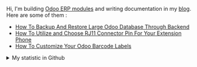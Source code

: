 Hi, I'm building [Odoo ERP modules](https://apps.odoo.com/apps/browse?repo_maintainer_id=276647) and writing documentation in my [blog](https://www.projectflakes.com). Here are some of them :
<!-- BLOG-POST-LIST:START -->
- [How To Backup And Restore Large Odoo Database Through Backend](https://www.projectflakes.com/2022/04/how-to-backup-and-restore-large-odoo.html)
- [How To Utilize and Choose RJ11 Connector Pin For Your Extension Phone](https://www.projectflakes.com/2022/04/how-to-utilize-and-choose-rj11.html)
- [How To Customize Your Odoo Barcode Labels](https://www.projectflakes.com/2022/04/how-to-customize-your-odoo-barcode.html)
<!-- BLOG-POST-LIST:END -->


<details>
    <summary>My statistic in Github</summary>
<div>

<img height="154" src="https://github-readme-stats.vercel.app/api?username=altela&count_private=true&theme=github_dark&hide_border=true&show_icons=true&include_all_commits=true&hide_rank=false&custom_title=Activity%20On%20GitHub" />
  
<img height="154" src="https://github-readme-stats.vercel.app/api/top-langs/?username=altela&layout=compact&theme=github_dark&&langs_count=10&hide_border=true&custom_title=Repository's%20Composition%20Languages" />
</div>
    
<!--START_SECTION:waka-->

```text
Python             17 hrs 19 mins  ████████████░░░░░░░░░░░░░   48.13 %
XML                15 hrs          ██████████▒░░░░░░░░░░░░░░   41.67 %
JavaScript         2 hrs 52 mins   ██░░░░░░░░░░░░░░░░░░░░░░░   07.99 %
HTML               19 mins         ▒░░░░░░░░░░░░░░░░░░░░░░░░   00.90 %
CSS                12 mins         ░░░░░░░░░░░░░░░░░░░░░░░░░   00.58 %
Text               11 mins         ░░░░░░░░░░░░░░░░░░░░░░░░░   00.53 %
```

<!--END_SECTION:waka-->

</details>

<!-- Waka documentation : https://medium.com/@JakenH/show-off-your-coding-stats-on-your-github-profile-using-wakatime-ce3ceb1063b5 -->
